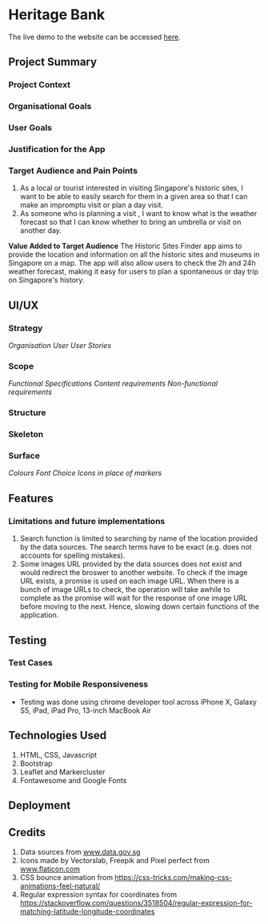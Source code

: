 # Heritage Bank
The live demo to the website can be accessed [here](https://nanometre.github.io/historic-site-finder-tgc-proj1/#).

## Project Summary

### Project Context
### Organisational Goals
### User Goals
### Justification for the App
### Target Audience and Pain Points
1. As a local or tourist interested in visiting Singapore's historic sites, I want to be able to easily search for them in a given area so that I can make an impromptu visit or plan a day visit.
2. As someone who is planning a visit , I want to know what is the weather forecast so that I can know whether to bring an umbrella or visit on another day.
 
**Value Added to Target Audience**
The Historic Sites Finder app aims to provide the location and information on all the historic sites and museums in Singapore on a map. The app will also allow users to check the 2h and 24h weather forecast, making it easy for users to plan a spontaneous or day trip on Singapore's history.

## UI/UX
### Strategy
_Organisation_
_User_
_User Stories_
### Scope
_Functional Specifications_
_Content requirements_
_Non-functional requirements_
### Structure
### Skeleton
### Surface
_Colours_
_Font Choice_
_Icons in place of markers_

## Features

### Limitations and future implementations
1. Search function is limited to searching by name of the location provided by the data sources. The search terms have to be exact (e.g. does not accounts for spelling mistakes).
2. Some images URL provided by the data sources does not exist and would redirect the broswer to another website. To check if the image URL exists, a promise is used on each image URL. When there is a bunch of image URLs to check, the operation will take awhile to complete as the promise will wait for the response of one image URL before moving to the next. Hence, slowing down certain functions of the application.

## Testing

### Test Cases

### Testing for Mobile Responsiveness
 * Testing was done using chrome developer tool across iPhone X, Galaxy S5, iPad, iPad Pro, 13-inch MacBook Air

## Technologies Used
1. HTML, CSS, Javascript
2. Bootstrap
3. Leaflet and Markercluster
4. Fontawesome and Google Fonts

## Deployment

## Credits
1. Data sources from www.data.gov.sg
2. Icons made by Vectorslab, Freepik and Pixel perfect from www.flaticon.com
3. CSS bounce animation from https://css-tricks.com/making-css-animations-feel-natural/
4. Regular expression syntax for coordinates from https://stackoverflow.com/questions/3518504/regular-expression-for-matching-latitude-longitude-coordinates